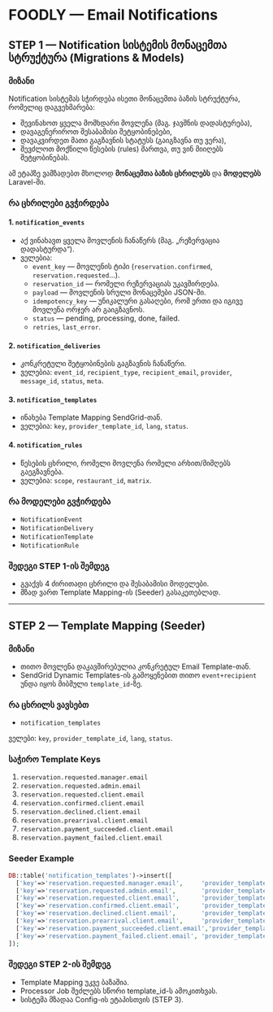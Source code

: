 # FOODLY — Email Notifications

## STEP 1 — Notification სისტემის მონაცემთა სტრუქტურა (Migrations & Models)

### მიზანი
Notification სისტემას სჭირდება ისეთი მონაცემთა ბაზის სტრუქტურა, რომელიც დაგვეხმარება:
- შევინახოთ ყველა მომხდარი მოვლენა (მაგ. ჯავშნის დადასტურება),
- დავაგენერიროთ შესაბამისი შეტყობინებები,
- დავაკვირდეთ მათი გაგზავნის სტატუსს (გაიგზავნა თუ ვერა),
- შევძლოთ მოქნილი წესების (rules) მართვა, თუ ვინ მიიღებს შეტყობინებას.

ამ ეტაპზე ვამზადებთ მხოლოდ **მონაცემთა ბაზის ცხრილებს** და **მოდელებს** Laravel-ში.  

### რა ცხრილები გვჭირდება

#### 1. `notification_events`
- აქ ვინახავთ ყველა მოვლენის ჩანაწერს (მაგ. „რეზერვაცია დადასტურდა“).
- ველებია:
  - `event_key` — მოვლენის ტიპი (`reservation.confirmed`, `reservation.requested`…).
  - `reservation_id` — რომელი რეზერვაციას უკავშირდება.
  - `payload` — მოვლენის სრული მონაცემები JSON-ში.
  - `idempotency_key` — უნიკალური გასაღები, რომ ერთი და იგივე მოვლენა ორჯერ არ გაიგზავნოს.
  - `status` — pending, processing, done, failed.
  - `retries`, `last_error`.

#### 2. `notification_deliveries`
- კონკრეტული შეტყობინების გაგზავნის ჩანაწერი.
- ველებია: `event_id`, `recipient_type`, `recipient_email`, `provider`, `message_id`, `status`, `meta`.

#### 3. `notification_templates`
- ინახება Template Mapping SendGrid-თან.
- ველებია: `key`, `provider_template_id`, `lang`, `status`.

#### 4. `notification_rules`
- წესების ცხრილი, რომელი მოვლენა რომელი არხით/მიმღებს გაეგზავნება.
- ველებია: `scope`, `restaurant_id`, `matrix`.

### რა მოდელები გვჭირდება
- `NotificationEvent`
- `NotificationDelivery`
- `NotificationTemplate`
- `NotificationRule`

### შედეგი STEP 1-ის შემდეგ
- გვაქვს 4 ძირითადი ცხრილი და შესაბამისი მოდელები.
- მზად ვართ Template Mapping-ის (Seeder) გასაკეთებლად.

---

## STEP 2 — Template Mapping (Seeder)

### მიზანი
- თითო მოვლენა დაკავშირებულია კონკრეტულ Email Template-თან.
- SendGrid Dynamic Templates-ის გამოყენებით თითო `event+recipient` უნდა იყოს მიბმული `template_id`-ზე.

### რა ცხრილს ვავსებთ
- `notification_templates`

ველები: `key`, `provider_template_id`, `lang`, `status`.

### საჭირო Template Keys
1. `reservation.requested.manager.email`
2. `reservation.requested.admin.email`
3. `reservation.requested.client.email`
4. `reservation.confirmed.client.email`
5. `reservation.declined.client.email`
6. `reservation.prearrival.client.email`
7. `reservation.payment_succeeded.client.email`
8. `reservation.payment_failed.client.email`

### Seeder Example
```php
DB::table('notification_templates')->insert([
  ['key'=>'reservation.requested.manager.email',     'provider_template_id'=>'d-XXXXXX1','lang'=>'ka','status'=>'active'],
  ['key'=>'reservation.requested.admin.email',       'provider_template_id'=>'d-XXXXXX2','lang'=>'ka','status'=>'active'],
  ['key'=>'reservation.requested.client.email',      'provider_template_id'=>'d-XXXXXX3','lang'=>'ka','status'=>'active'],
  ['key'=>'reservation.confirmed.client.email',      'provider_template_id'=>'d-XXXXXX4','lang'=>'ka','status'=>'active'],
  ['key'=>'reservation.declined.client.email',       'provider_template_id'=>'d-XXXXXX5','lang'=>'ka','status'=>'active'],
  ['key'=>'reservation.prearrival.client.email',     'provider_template_id'=>'d-XXXXXX6','lang'=>'ka','status'=>'active'],
  ['key'=>'reservation.payment_succeeded.client.email','provider_template_id'=>'d-XXXXXX7','lang'=>'ka','status'=>'active'],
  ['key'=>'reservation.payment_failed.client.email', 'provider_template_id'=>'d-XXXXXX8','lang'=>'ka','status'=>'active'],
]);
```

### შედეგი STEP 2-ის შემდეგ
- Template Mapping უკვე ბაზაშია.
- Processor Job შეძლებს სწორი template_id-ს ამოკითხვას.
- სისტემა მზადაა Config-ის ეტაპისთვის (STEP 3).
